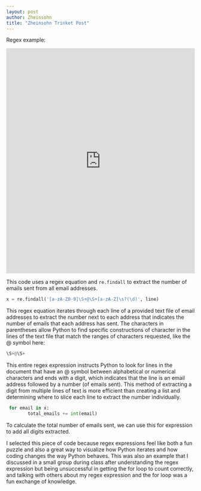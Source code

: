 ```yaml
---
layout: post
author: Zheinsohn
title: "Zheinsohn Trinket Post"
---
```


Regex example:
<iframe src="https://trinket.io/embed/python/f09b7f94fd" width="100%" height="600" frameborder="0" marginwidth="0" marginheight="0" allowfullscreen></iframe>

This code uses a regex equation and `re.findall` to extract the number of emails sent from all email addresses.

```python
x = re.findall('[a-zA-Z0-9]\S+@\S+[a-zA-Z]\s?(\d)', line)
```

This regex equation iterates through each line of a provided text file of email addresses to extract the number next to each address that indicates the number of emails that each address has sent. The characters in parentheses allow Python to find specific constructions of character in the lines of the text file that match the ranges of characters requested, like the @ symbol here:

```python
\S+@\S+
```
This entire regex expression instructs Python to look for lines in the document that have an @ symbol between alphabetical or numerical characters and ends with a digit, which indicates that the line is an email address followed by a number (of emails sent). This method of extracting a digit from multiple lines of text is more efficient than creating a list and determining where to slice each line to extract the number individually.

```python
 for email in x:
        total_emails += int(email)
```
To calculate the total number of emails sent, we can use this for expression to add all digits extracted.

I selected this piece of code because regex expressions feel like both a fun puzzle and also a great way to visualize how Python iterates and how coding changes the way Python behaves. This was also an example that I discussed in a small group during class after understanding the regex expression but being unsuccessful in getting the for loop to count correctly, and talking with others about my regex expression and the for loop was a fun exchange of knowledge.
